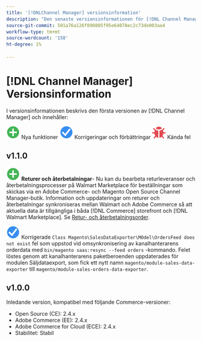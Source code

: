```yaml
---
title: '[!DNLChannel Manager] versionsinformation'
description: "Den senaste versionsinformationen för [!DNL Channel Manager] från Adobe Commerce."
source-git-commit: 501a76a126f090805f95e64078ec2c73de003aa4
workflow-type: tm+mt
source-wordcount: '158'
ht-degree: 1%

---
```


# [!DNL Channel Manager] Versionsinformation

I versionsinformationen beskrivs den första versionen av [!DNL Channel Manager] och innehåller:

![Nytt](../assets/new.svg) Nya funktioner
![Korrigerat problem](../assets/fix.svg) Korrigeringar och förbättringar
![Känt fel](../assets/bug.svg) Kända fel


## v1.1.0

![Nytt](../assets/new.svg)<!--CHAN-5204--> **Returer och återbetalningar**- Nu kan du bearbeta returleveranser och återbetalningsprocesser på Walmart Marketplace för beställningar som skickas via en Adobe Commerce- och Magento Open Source Channel Manager-butik. Information och uppdateringar om returer och återbetalningar synkroniseras mellan Walmart och Adobe Commerce så att aktuella data är tillgängliga i båda [!DNL Commerce] storefront och [!DNL Walmart Marketplace]. Se [Retur- och återbetalningsorder](return-refund-orders.md).

![Fast](../assets/fix.svg)<!--CHAN-5661--> Korrigerade `Class Magento\SalesDataExporter\MOdel\OrdersFeed does not exist` fel som uppstod vid omsynkronisering av kanalhanterarens orderdata med `bin/magento saas:resync --feed orders` -kommando. Felet löstes genom att kanalhanterarens paketberoenden uppdaterades för modulen Säljdataexport, som fick ett nytt namn `magento/module-sales-data-exporter` till `magento/module-sales-orders-data-exporter`.

## v1.0.0

Inledande version, kompatibel med följande Commerce-versioner:

* Open Source (CE): 2.4.x
* Adobe Commerce (EE): 2.4.x
* Adobe Commerce for Cloud (ECE): 2.4.x
* Stabilitet: Stabil
